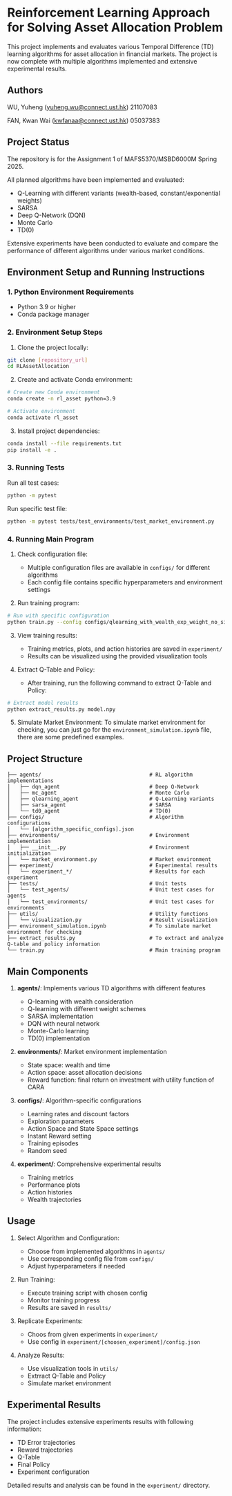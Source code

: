 # Reinforcement Learning Approach for Solving Asset Allocation Problem

This project implements and evaluates various Temporal Difference (TD) learning algorithms for asset allocation in financial markets. The project is now complete with multiple algorithms implemented and extensive experimental results.

## Authors
WU, Yuheng (yuheng.wu@connect.ust.hk) 21107083

FAN, Kwan Wai (kwfanaa@connect.ust.hk) 05037383

## Project Status
The repository is for the Assignment 1 of MAFS5370/MSBD6000M Spring 2025.

All planned algorithms have been implemented and evaluated:
- Q-Learning with different variants (wealth-based, constant/exponential weights)
- SARSA
- Deep Q-Network (DQN)
- Monte Carlo
- TD(0)

Extensive experiments have been conducted to evaluate and compare the performance of different algorithms under various market conditions.

## Environment Setup and Running Instructions

### 1. Python Environment Requirements
- Python 3.9 or higher
- Conda package manager

### 2. Environment Setup Steps

1. Clone the project locally:
```bash
git clone [repository_url]
cd RLAssetAllocation
```

2. Create and activate Conda environment:
```bash
# Create new Conda environment
conda create -n rl_asset python=3.9

# Activate environment
conda activate rl_asset
```

3. Install project dependencies:
```bash
conda install --file requirements.txt
pip install -e .
```

### 3. Running Tests
Run all test cases:
```bash
python -m pytest
```

Run specific test file:
```bash
python -m pytest tests/test_environments/test_market_environment.py
```

### 4. Running Main Program
1. Check configuration file:
   - Multiple configuration files are available in `configs/` for different algorithms
   - Each config file contains specific hyperparameters and environment settings

2. Run training program:
```bash
# Run with specific configuration
python train.py --config configs/qlearning_with_wealth_exp_weight_no_sign.json
```

3. View training results:
   - Training metrics, plots, and action histories are saved in `experiment/`
   - Results can be visualized using the provided visualization tools

4. Extract Q-Table and Policy:
   - After training, run the following command to extract Q-Table and Policy:

```bash
# Extract model results
python extract_results.py model.npy
```

5. Simulate Market Environment:
   To simulate market environment for checking, you can just go for the `environment_simulation.ipynb` file, there are some predefined examples.

## Project Structure

```
├── agents/                                   # RL algorithm implementations
│   ├── dqn_agent                             # Deep Q-Network
│   ├── mc_agent                              # Monte Carlo
│   ├── qlearning_agent                       # Q-Learning variants
│   ├── sarsa_agent                           # SARSA
│   └── td0_agent                             # TD(0)
├── configs/                                  # Algorithm configurations
│   └── [algorithm_specific_configs].json
├── environments/                             # Environment implementation
│   ├── __init__.py                           # Environment initialization
│   └── market_environment.py                 # Market environment
├── experiment/                               # Experimental results
│   └── experiment_*/                         # Results for each experiment
├── tests/                                    # Unit tests
│   └── test_agents/                          # Unit test cases for agents
│   └── test_environments/                    # Unit test cases for environments
├── utils/                                    # Utility functions
│   └── visualization.py                      # Result visualization
├── environment_simulation.ipynb              # To simulate market environment for checking
├── extract_results.py                        # To extract and analyze Q-table and policy information
└── train.py                                  # Main training program
```

## Main Components

1. **agents/**: Implements various TD algorithms with different features
   - Q-learning with wealth consideration
   - Q-learning with different weight schemes
   - SARSA implementation
   - DQN with neural network
   - Monte-Carlo learning
   - TD(0) implementation

2. **environments/**: Market environment implementation
   - State space: wealth and time
   - Action space: asset allocation decisions
   - Reward function: final return on investment with utility function of CARA

3. **configs/**: Algorithm-specific configurations
   - Learning rates and discount factors
   - Exploration parameters
   - Action Space and State Space settings
   - Instant Reward setting
   - Training episodes
   - Random seed

4. **experiment/**: Comprehensive experimental results
   - Training metrics
   - Performance plots
   - Action histories
   - Wealth trajectories

## Usage

1. Select Algorithm and Configuration:
   - Choose from implemented algorithms in `agents/`
   - Use corresponding config file from `configs/`
   - Adjust hyperparameters if needed

2. Run Training:
   - Execute training script with chosen config
   - Monitor training progress
   - Results are saved in `results/`

3. Replicate Experiments:
   - Choos from given experiments in `experiment/`
   - Use config in `experiment/[choosen_experiment]/config.json`

3. Analyze Results:
   - Use visualization tools in `utils/`
   - Extrract Q-Table and Policy
   - Simulate market environment

## Experimental Results

The project includes extensive experiments results with following information:
- TD Error trajectories
- Reward trajectories
- Q-Table
- Final Policy
- Experiment configuration

Detailed results and analysis can be found in the `experiment/` directory.
